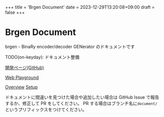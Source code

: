 +++
title = 'Brgen Document'
date = 2023-12-29T13:20:08+09:00
draft = false
+++

# Brgen Document

brgen - BinaRy encoder/decoder GENerator のドキュメントです

TODO(on-keyday): ドキュメント整備

[開発ページ(GitHub)](https://github.com/on-keyday/brgen)

[Web Playground](https://on-keyday.github.io/brgen)

[Overview](https://on-keyday.github.io/brgen/doc/docs/overview)
[Setup](https://on-keyday.github.io/brgen/doc/docs/setup)

ドキュメントに間違いを見つけた場合や追加したい場合は GitHub Issue で報告するか、修正して PR をしてください。
PR する場合はブランチ名に`document/`というプリフィックスをつけてください。
